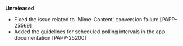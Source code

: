 **Unreleased**
* Fixed the issue related to 'Mime-Content' conversion failure [PAPP-25569]
* Added the guidelines for scheduled polling intervals in the app documentation [PAPP-25200]